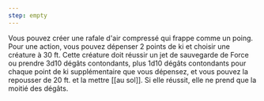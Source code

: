 ```yaml
---
step: empty
---
```

Vous pouvez créer une rafale d'air compressé qui frappe comme un poing. Pour une action, vous pouvez dépenser 2 points de ki et choisir une créature à 30 ft. Cette créature doit réussir un jet de sauvegarde de Force ou prendre 3d10 dégâts contondants, plus 1d10 dégâts contondants pour chaque point de ki supplémentaire que vous dépensez, et vous pouvez la repousser de 20 ft. et la mettre [[au sol]]. Si elle réussit, elle ne prend que la moitié des dégâts.
